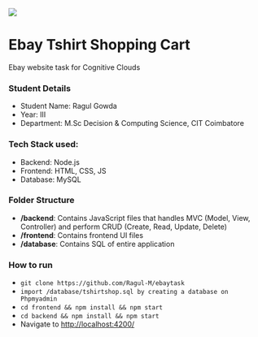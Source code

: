 ![](https://skilled.co/wp-content/uploads/2017/03/cognitive-clouds-logo.png)
# Ebay Tshirt Shopping Cart
Ebay website task for Cognitive Clouds

### Student Details
* Student Name: Ragul Gowda
* Year: III
* Department: M.Sc Decision & Computing Science, CIT Coimbatore

### Tech Stack used:
* Backend: Node.js
* Frontend: HTML, CSS, JS
* Database: MySQL

### Folder Structure
* **/backend**: Contains JavaScript files that handles MVC (Model, View, Controller) and perform CRUD (Create, Read, Update, Delete)
* **/frontend**: Contains frontend  UI files 
* **/database**: Contains SQL of entire application

### How to run
* ```git clone https://github.com/Ragul-M/ebaytask```
* ```import /database/tshirtshop.sql by creating a database on Phpmyadmin```
* ```cd frontend && npm install && npm start```
* ```cd backend && npm install && npm start```
* Navigate to [http://localhost:4200/](http://localhost:4200/)
